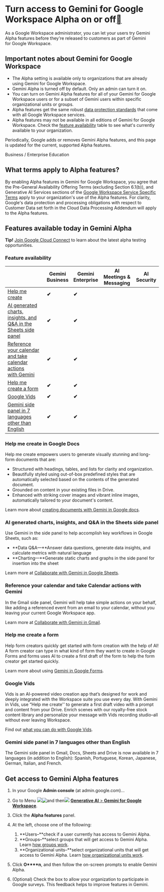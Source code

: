 # Turn access to Gemini for Google Workspace Alpha on or off[](https://support.google.com/a/answer/14170809)

As a Google Workspace administrator, you can let your users try Gemini Alpha features before they're released to customers as part of Gemini for Google Workspace.

## Important notes about Gemini for Google Workspace

- The Alpha setting is available only to organizations that are already using Gemini for Google Workspace.
- Gemini Alpha is turned off by default. Only an admin can turn it on.
- You can turn on Gemini Alpha features for all of your Gemini for Google Workspace users or for a subset of Gemini users within specific organizational units or groups.
- Alpha features get the same robust [data protection standards](https://support.google.com/a/answer/14130944#data_protection) that come with all Google Workspace services.
- Alpha features may not be available in all editions of Gemini for Google Workspace. Check the [feature availability](https://apps.google.com/supportwidget/articlehome?article_url=https%3A%2F%2Fsupport.google.com%2Fa%2Fanswer%2F14170809&assistant_id=generic-unu&product_context=14170809&product_name=UnuFlow&trigger_context=a#features) table to see what's currently available to your organization.   

Periodically, Google adds or removes Gemini Alpha features, and this page is updated for the current, supported Alpha features.

Business / Enterprise Education

## What terms apply to Alpha features?

By enabling Alpha features in Gemini for Google Workspace, you agree that the Pre-General Availability Offering Terms (excluding Section 6.1(b)), and Generative AI Services sections of the [Google Workspace Service Specific Terms](https://workspace.google.com/terms/service-terms/) apply to your organization's use of the Alpha features. For clarity, Google's data protection and processing obligations with respect to Customer Data set forth in the Cloud Data Processing Addendum will apply to the Alpha features.

## Features available today in Gemini Alpha

**Tip!** [Join Google Cloud Connect](https://support.google.com/a?p=alpha_testing_opportunities) to learn about the latest alpha testing opportunities.

### Feature availability

||Gemini  <br>Business|Gemini  <br>Enterprise|AI  <br>Meetings & Messaging|AI Security|
|---|---|---|---|---|
|[Help me create](https://apps.google.com/supportwidget/articlehome?article_url=https%3A%2F%2Fsupport.google.com%2Fa%2Fanswer%2F14170809&assistant_id=generic-unu&product_context=14170809&product_name=UnuFlow&trigger_context=a#hmc)|**✔**|**✔**|||
|[AI generated charts, insights, and Q&A in the Sheets side panel](https://apps.google.com/supportwidget/articlehome?article_url=https%3A%2F%2Fsupport.google.com%2Fa%2Fanswer%2F14170809&assistant_id=generic-unu&product_context=14170809&product_name=UnuFlow&trigger_context=a#sheets)|**✔**|**✔**|||
|[Reference your calendar and take calendar actions with Gemini](https://apps.google.com/supportwidget/articlehome?article_url=https%3A%2F%2Fsupport.google.com%2Fa%2Fanswer%2F14170809&assistant_id=generic-unu&product_context=14170809&product_name=UnuFlow&trigger_context=a#calendar)|**✔**|**✔**|||
|[Help me create a form](https://apps.google.com/supportwidget/articlehome?article_url=https%3A%2F%2Fsupport.google.com%2Fa%2Fanswer%2F14170809&assistant_id=generic-unu&product_context=14170809&product_name=UnuFlow&trigger_context=a#forms)|**✔**|**✔**|||
|[Google Vids](https://apps.google.com/supportwidget/articlehome?article_url=https%3A%2F%2Fsupport.google.com%2Fa%2Fanswer%2F14170809&assistant_id=generic-unu&product_context=14170809&product_name=UnuFlow&trigger_context=a#vids)|**✔**|**✔**|||
|[Gemini side panel in 7 languages other than English](https://apps.google.com/supportwidget/articlehome?article_url=https%3A%2F%2Fsupport.google.com%2Fa%2Fanswer%2F14170809&assistant_id=generic-unu&product_context=14170809&product_name=UnuFlow&trigger_context=a#languages)|**✔**|**✔**|||

### Help me create in Google Docs

Help me create empowers users to generate visually stunning and long-form documents that are:

- Structured with headings, tables, and lists for clarity and organization.
- Beautifully styled using out-of-box predefined styles that are automatically selected based on the contents of the generated document.
- Grounded on content in your existing files in Drive.
- Enhanced with striking cover images and vibrant inline images, automatically tailored to your document's content.

Learn more about [creating documents with Gemini in Google docs](https://support.google.com/docs/answer/15541387).

### AI generated charts, insights, and Q&A in the Sheets side panel

Use Gemini in the side panel to help accomplish key workflows in Google Sheets, such as:

- **Data Q&A—**Answer data questions, generate data insights, and calculate metrics with natural language
- **Charting—**Generate static charts and graphs in the side panel for insertion into the sheet

Learn more at [Collaborate with Gemini in Google Sheets](https://support.google.com/docs/answer/14356410).

### Reference your calendar and take Calendar actions with Gemini

In the Gmail side panel, Gemini will help take simple actions on your behalf, like adding a referenced event from an email to your calendar, without you leaving your current Google Workspace app. 

Learn more at [Collaborate with Gemini in Gmail](https://support.google.com/mail/answer/14355636).

### Help me create a form

Help form creators quickly get started with form creation with the help of AI! A form creator can type in what kind of form they want to create in Google Forms and forms uses AI to create a first draft of the form to help the form creator get started quickly.

Learn more about using [Gemini in Google Forms](https://support.google.com/docs/answer/15258603).

### Google Vids

Vids is an AI-powered video creation app that’s designed for work and deeply integrated with the Workspace suite you use every day. With Gemini in Vids, use “Help me create'' to generate a first draft video with a prompt and content from your Drive. Enrich scenes with our royalty-free stock content library and personalize your message with Vids recording studio–all without ever leaving Workspace.

Find out [what you can do with Google Vids](https://support.google.com/a/users/answer/14817658).

### Gemini side panel in 7 languages other than English

The Gemini side panel in Gmail, Docs, Sheets and Drive is now available in 7 languages (in addition to English): Spanish, Portuguese, Korean, Japanese, German, Italian, and French.

## Get access to Gemini Alpha features

1. In your Google **Admin console** (at admin.google.com)...
    
2. Go to Menu ![](https://storage.googleapis.com/support-kms-prod/JxKYG9DqcsormHflJJ8Z8bHuyVI5YheC0lAp)![and then](https://storage.googleapis.com/support-kms-prod/Th2Tx0uwPMOhsMPn7nRXMUo3vs6J0pto2DTn)![](https://storage.googleapis.com/support-kms-prod/z2n6jwzByrOdxbU2XPSsPkW9n3F4TfFNekhg) [**Generative AI** > **Gemini for Google Workspace**](https://admin.google.com/ac/managedsettings/793154499678).
    
3. Click the **Alpha features** panel.
4. At the left, choose one of the following:
    1. **Users–**check if a user currently has access to Gemini Alpha. 
    2. **Groups–**select groups that will get access to Gemini Alpha. Learn [how groups work](https://support.google.com/a/answer/9050643).
    3. **Organizational units–**select organizational units that will get access to Gemini Alpha. Learn [how organizational units work](https://support.google.com/a/answer/4352075).
5. Click **O****n**, and then follow the on-screen prompts to enable Gemini Alpha. 
6. (Optional) Check the box to allow your organization to participate in Google surveys. This feedback helps to improve features in Gemini.